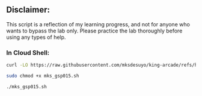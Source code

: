 ## Disclaimer:

This script is a reflection of my learning progress, and not for anyone who wants to bypass the lab only. Please practice the lab thoroughly before using any types of help.

### In Cloud Shell:

```bash
curl -LO https://raw.githubusercontent.com/mksdesuyo/king-arcade/refs/heads/main/Running%20a%20Containerized%20App%20on%20Google%20Kubernetes%20Engine%20%7C%20GSP015/mks_gsp015.sh

sudo chmod +x mks_gsp015.sh

./mks_gsp015.sh
```